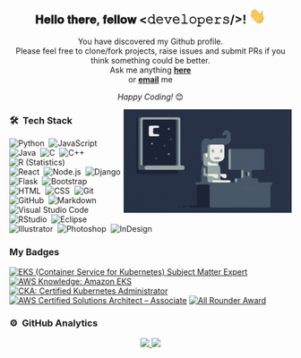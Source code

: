 <div align="center">
<h2> 𝐇𝐞𝐥𝐥𝐨 𝐭𝐡𝐞𝐫𝐞, 𝐟𝐞𝐥𝐥𝐨𝐰 <𝚍𝚎𝚟𝚎𝚕𝚘𝚙𝚎𝚛𝚜/>! <img src="https://github.com/ABSphreak/ABSphreak/blob/master/gifs/Hi.gif" width="30px"></h2>
</div>

<div align="center">

You have discovered my Github profile. <br>
Please feel free to clone/fork projects, raise issues and submit PRs if you think something could be better. <br>
Ask me anything <a href="https://github.com/ad1mohan/ad1mohan/issues/new"><b>here</b></a><br>
or <a href="mailto:ad1mohan.official@gmail.com"><b>email</b></a> me

<i>Happy Coding!</i> 😊

</div>

<img alt="Night Coding" src="https://raw.githubusercontent.com/AVS1508/AVS1508/master/assets/Night-Coding.gif" align="right"/>

### 🛠 &nbsp;Tech Stack

![Python](https://img.shields.io/badge/-Python-05122A?style=flat&logo=python)&nbsp;
![JavaScript](https://img.shields.io/badge/-JavaScript-05122A?style=flat&logo=javascript)&nbsp;
![Java](https://img.shields.io/badge/-Java-05122A?style=flat&logo=Java&logoColor=FFA518)&nbsp;
![C](https://img.shields.io/badge/-C-05122A?style=flat&logo=C&logoColor=A8B9CC)&nbsp;
![C++](https://img.shields.io/badge/-C++-05122A?style=flat&logo=C%2B%2B&logoColor=00599C)&nbsp;
![R (Statistics)](https://img.shields.io/badge/-R-05122A?style=flat&logo=R&logoColor=276DC3)\
![React](https://img.shields.io/badge/-React-05122A?style=flat&logo=react)&nbsp;
![Node.js](https://img.shields.io/badge/-Node.js-05122A?style=flat&logo=node.js)&nbsp;
![Django](https://img.shields.io/badge/-Django-05122A?style=flat&logo=django&logoColor=092E20)&nbsp;
![Flask](https://img.shields.io/badge/-Flask-05122A?style=flat&logo=flask)&nbsp;
![Bootstrap](https://img.shields.io/badge/-Bootstrap-05122A?style=flat&logo=bootstrap&logoColor=563D7C)\
![HTML](https://img.shields.io/badge/-HTML-05122A?style=flat&logo=HTML5)&nbsp;
![CSS](https://img.shields.io/badge/-CSS-05122A?style=flat&logo=CSS3&logoColor=1572B6)&nbsp;
![Git](https://img.shields.io/badge/-Git-05122A?style=flat&logo=git)&nbsp;
![GitHub](https://img.shields.io/badge/-GitHub-05122A?style=flat&logo=github)&nbsp;
![Markdown](https://img.shields.io/badge/-Markdown-05122A?style=flat&logo=markdown)\
![Visual Studio Code](https://img.shields.io/badge/-Visual%20Studio%20Code-05122A?style=flat&logo=visual-studio-code&logoColor=007ACC)&nbsp;
![RStudio](https://img.shields.io/badge/-RStudio-05122A?style=flat&logo=rstudio)&nbsp;
![Eclipse](https://img.shields.io/badge/-Eclipse-05122A?style=flat&logo=eclipse-ide&logoColor=2C2255)\
![Illustrator](https://img.shields.io/badge/-Illustrator-05122A?style=flat&logo=adobe-illustrator)&nbsp;
![Photoshop](https://img.shields.io/badge/-Photoshop-05122A?style=flat&logo=adobe-photoshop)&nbsp;
![InDesign](https://img.shields.io/badge/-InDesign-05122A?style=flat&logo=adobe-indesign)

### My Badges

<!--START_SECTION:badges-->
[![EKS (Container Service for Kubernetes) Subject Matter Expert](https://images.credly.com/size/110x110/images/dcac68b7-b407-4b42-ade8-4866337459e3/image.png)](https://www.credly.com/earner/earned/badge/45919d52-0e2f-4b23-8739-2d1713149b1f "EKS (Container Service for Kubernetes) Subject Matter Expert")
[![AWS Knowledge: Amazon EKS](https://images.credly.com/size/110x110/images/9bcbde6d-1754-4617-9337-124f7b10a6c2/image.png)](https://www.credly.com/badges/3b1d9f27-da6b-44b5-bc3e-0ed869efa1f1/public_url "AWS Knowledge: Amazon EKS")
[![CKA: Certified Kubernetes Administrator](https://images.credly.com/size/110x110/images/8b8ed108-e77d-4396-ac59-2504583b9d54/cka_from_cncfsite__281_29.png)](https://www.credly.com/earner/earned/badge/b5bee87f-371d-4213-8fa7-307a46fb5e10 "CKA: Certified Kubernetes Administrator")
[![AWS Certified Solutions Architect – Associate](https://images.credly.com/size/110x110/images/0e284c3f-5164-4b21-8660-0d84737941bc/image.png)](https://www.credly.com/earner/earned/badge/642496de-e9b4-40c1-9fd0-dd4b77eade96 "AWS Certified Solutions Architect – Associate")
[![All Rounder Award](https://images.credly.com/size/110x110/images/68cb85d1-b3ac-48d7-a74e-eeed72982188/image.png)](https://www.credly.com/earner/earned/badge/842ba607-e601-4162-a1b5-54cabfab0cc8 "All Rounder Award")

<!--END_SECTION:badges-->


### ⚙️ &nbsp;GitHub Analytics

<p align="center">
<a href="https://github.com/ad1mohan">
  <img height="180em" src="https://github-readme-stats-eight-theta.vercel.app/api?username=ad1mohan&show_icons=true&theme=algolia&include_all_commits=true&count_private=true"/>
  <img height="180em" src="https://github-readme-stats-eight-theta.vercel.app/api/top-langs/?username=ad1mohan&layout=compact&langs_count=8&theme=algolia"/>
</a>
</p>

<!-- ### 🤝🏻 &nbsp;Connect with Me

<p align="center">
<a href="http://ad1mohan.tech"><img src="https://img.shields.io/badge/-adityavsingh.com-3423A6?style=flat&logo=Google-Chrome&logoColor=white"/></a>
<a href="https://www.linkedin.com/in/aditya-mohan-58b747166/"><img src="https://img.shields.io/badge/-Aditya%20Vikram%20Singh-0077B5?style=flat&logo=Linkedin&logoColor=white"/></a>
<a href="mailto:adi.mohan1999@gmail.com"><img src="https://img.shields.io/badge/-avsingh@umass.edu-D14836?style=flat&logo=Gmail&logoColor=white"/></a>
<a href="https://www.instagram.com/ad1mohan"><img src="https://img.shields.io/badge/-@adityavs__-E4405F?style=flat&logo=Instagram&logoColor=white"/></a>
<a href="https://www.facebook.com/ad1mohan"><img src="https://img.shields.io/badge/-@AVS1508-1877F2?style=flat&logo=Facebook&logoColor=white"/></a>
<a href="https://in.pinterest.com/ad1mohan"><img src="https://img.shields.io/badge/-@AVS1508-BD081C?style=flat&logo=Pinterest&logoColor=white"/></a>
<a href="https://sketchfab.com/ad1mohan"><img src="https://img.shields.io/badge/-@AVS1508-1769FF?style=flat&logo=Behance&logoColor=white"/></a>
</p> -->
